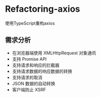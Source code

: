 # Refactoring-axios
使用TypeScript重构axios

## 需求分析

- 在浏览器端使用 XMLHttpRequest 对象通讯
- 支持 Promise API
- 支持请求和响应的拦截器
- 支持请求数据的响应数据的转换
- 支持请求的取消
- JSON 数据的自动转换
- 客户端防止 XSRF
